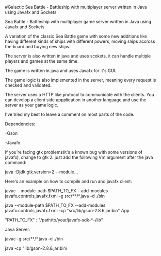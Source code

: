 #Galactic Sea Battle - Battleship with multiplayer server written in Java using Javafx and Sockets

Sea Battle - Battleship with multiplayer game server written in Java using Javafx and Sockets

A variation of the classic Sea Battle game with some new additions like having different kinds of ships with different powers, moving ships accross the board and buying new ships.

The server is also written in java and uses scokets. it can handle multiple players and games at the same time.

The game is written in java and uses Javafx for it's GUI.

The game logic is also implemented in the server, meaning every request is checked and validated.

The server uses a HTTP like protocol to communicate with the clients. You can develop a client side appplication in another language and use the server as your game logic.

I've tried my best to leave a comment on most parts of the code.

Dependencies:

-Gson

-Javafx

If you're facing gtk problems(it's a known bug with some versions of javafx), change to gtk 2. just add the following Vm argument after the java command:

java -Djdk.gtk.version=2 --module...

Here's an example on how to compile and run and javafx client:

javac --module-path $PATH_TO_FX --add-modules javafx.controls,javafx.fxml -g src/**/*.java -d ./bin

java --module-path $PATH_TO_FX --add-modules javafx.controls,javafx.fxml -cp "src/lib/gson-2.8.6.jar:bin" App

"PATH_TO_FX" : "/path/to/your/javafx-sdk-*-/lib"

Java Server:

javac -g src/**/*.java -d ./bin

java -cp "lib/gson-2.8.6.jar:bin\

